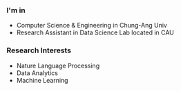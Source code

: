 ### I'm in
- Computer Science & Engineering in Chung-Ang Univ
- Research Assistant in Data Science Lab located in CAU
### Research Interests
- Nature Language Processing
- Data Analytics
- Machine Learning
